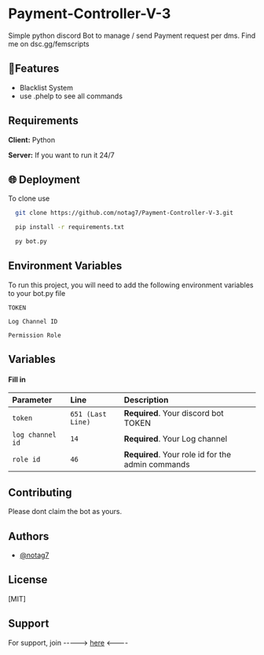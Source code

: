 
# Payment-Controller-V-3

Simple python discord Bot to manage / send Payment request per dms. Find me on dsc.gg/femscripts


## 🚀Features

- Blacklist System
- use .phelp to see all commands


## Requirements

**Client:** Python 

**Server:** If you want to run it 24/7


## 🌐 Deployment

To clone use

```bash
  git clone https://github.com/notag7/Payment-Controller-V-3.git
```

```bash
  pip install -r requirements.txt
```

```bash
  py bot.py
```


## Environment Variables

To run this project, you will need to add the following environment variables to your bot.py file

`TOKEN`

`Log Channel ID`

`Permission Role`


## Variables

#### Fill in



| Parameter | Line     | Description                |
| :-------- | :------- | :------------------------- |
| `token` | `651 (Last Line)` | **Required**. Your discord bot TOKEN |
| `log channel id` | `14 ` | **Required**. Your Log channel |
| `role id` | `46 ` | **Required**. Your role id for the admin commands |






## Contributing


Please dont claim the bot as yours.




## Authors

- [@notag7](https://www.github.com/notag7)


## License

[MIT]


## Support

For support, join -----> [here](https:://dsc.gg/femscripts) <----

